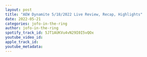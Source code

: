```yaml
---
layout: post
title: "AEW Dynamite 5/18/2022 Live Review, Recap, Highlights"
date: 2022-05-21
categories: jofo-in-the-ring
author: jofo-in-the-ring
spotify_track_id: 5JT1AUKVu4vN29I0I5vQOx
youtube_video_id: 
apple_track_id: 
youtube_metadata: 
---
```

